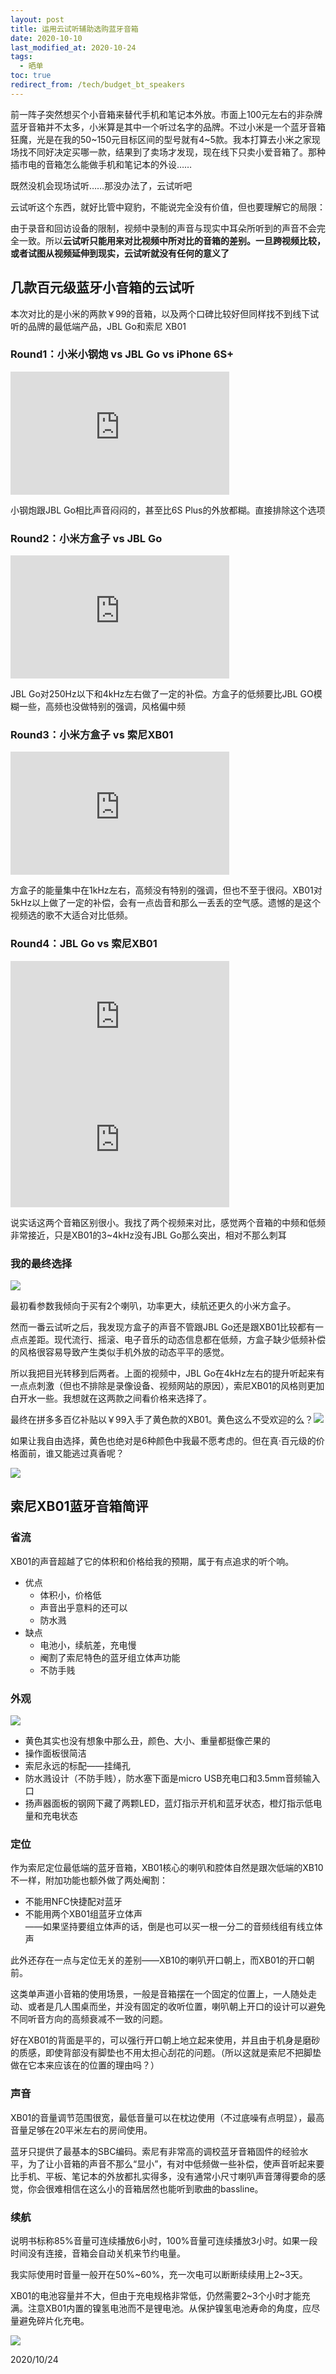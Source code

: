 ```yaml
---
layout: post
title: 运用云试听辅助选购蓝牙音箱
date: 2020-10-10
last_modified_at: 2020-10-24
tags: 
  - 晒单
toc: true
redirect_from: /tech/budget_bt_speakers
---
```


前一阵子突然想买个小音箱来替代手机和笔记本外放。市面上100元左右的非杂牌蓝牙音箱并不太多，小米算是其中一个听过名字的品牌。不过小米是一个蓝牙音箱狂魔，光是在我的50~150元目标区间的型号就有4~5款。我本打算去小米之家现场找不同好决定买哪一款，结果到了卖场才发现，现在线下只卖小爱音箱了。那种插市电的音箱怎么能做手机和笔记本的外设……

既然没机会现场试听……那没办法了，云试听吧

云试听这个东西，就好比管中窥豹，不能说完全没有价值，但也要理解它的局限：

由于录音和回访设备的限制，视频中录制的声音与现实中耳朵所听到的声音不会完全一致。所以**云试听只能用来对比视频中所对比的音箱的差别。一旦跨视频比较，或者试图从视频延伸到现实，云试听就没有任何的意义了**

## 几款百元级蓝牙小音箱的云试听

本次对比的是小米的两款￥99的音箱，以及两个口碑比较好但同样找不到线下试听的品牌的最低端产品，JBL Go和索尼 XB01

### Round1：小米小钢炮 vs JBL Go vs iPhone 6S+

<iframe width="350" height="197" src="https://player.bilibili.com/player.html?aid=21763493&amp;bvid=BV1dW411N7XY&amp;cid=35896620&amp;page=1&autoplay=0" scrolling="no" frameborder="0" frameborder="no" framespacing="0" allowfullscreen="true"> </iframe>

小钢炮跟JBL Go相比声音闷闷的，甚至比6S Plus的外放都糊。直接排除这个选项

### Round2：小米方盒子 vs JBL Go

<iframe width="350" height="197" src="https://www.youtube.com/embed/2JwklqxIe0c" frameborder="0" allow="accelerometer; clipboard-write; encrypted-media; gyroscope; picture-in-picture" allowfullscreen=""></iframe>

JBL Go对250Hz以下和4kHz左右做了一定的补偿。方盒子的低频要比JBL GO模糊一些，高频也没做特别的强调，风格偏中频

### Round3：小米方盒子 vs 索尼XB01

<iframe width="350" height="197" src="https://player.youku.com/embed/XNDE2NTM1ODcwMA==" frameborder="0" allowfullscreen="true"></iframe>

方盒子的能量集中在1kHz左右，高频没有特别的强调，但也不至于很闷。XB01对5kHz以上做了一定的补偿，会有一点齿音和那么一丢丢的空气感。遗憾的是这个视频选的歌不大适合对比低频。

### Round4：JBL Go vs 索尼XB01

<iframe width="350" height="197" src="https://www.youtube.com/embed/40UhBCnxCNQ" frameborder="0" allow="accelerometer; clipboard-write; encrypted-media; gyroscope; picture-in-picture" allowfullscreen=""></iframe>

<iframe width="350" height="197" src="https://www.youtube.com/embed/tKXyiRU83YU" frameborder="0" allow="accelerometer; clipboard-write; encrypted-media; gyroscope; picture-in-picture" allowfullscreen=""></iframe>

说实话这两个音箱区别很小。我找了两个视频来对比，感觉两个音箱的中频和低频非常接近，只是XB01的3~4kHz没有JBL Go那么突出，相对不那么刺耳

### 我的最终选择

![](/assets/img/bt_speakers_compare.png)

最初看参数我倾向于买有2个喇叭，功率更大，续航还更久的小米方盒子。

然而一番云试听之后，我发现方盒子的声音不管跟JBL Go还是跟XB01比较都有一点点差距。现代流行、摇滚、电子音乐的动态信息都在低频，方盒子缺少低频补偿的风格很容易导致产生类似手机外放的动态平平的感觉。

所以我把目光转移到后两者。上面的视频中，JBL Go在4kHz左右的提升听起来有一点点刺激（但也不排除是录像设备、视频网站的原因），索尼XB01的风格则更加白开水一些。我想就在这两款之间看价格来选择了。

最终在拼多多百亿补贴以￥99入手了黄色款的XB01。黄色这么不受欢迎的么？<img class="sticker" src="https://res.smzdm.com/images/emotions/55.png">

如果让我自由选择，黄色也绝对是6种颜色中我最不愿考虑的。但在真·百元级的价格面前，谁又能逃过真香呢？

![](https://img30.360buyimg.com/popWareDetail/jfs/t1/149141/10/8640/407421/5f62c25dEb850a17c/a5f0dd26386de5f3.jpg)  

## 索尼XB01蓝牙音箱简评

### 省流

XB01的声音超越了它的体积和价格给我的预期，属于有点追求的听个响。

-   优点
	-   体积小，价格低
	-   声音出乎意料的还可以
	-   防水溅
-   缺点
	-   电池小，续航差，充电慢
	-   阉割了索尼特色的蓝牙组立体声功能
	-   不防手贱

### 外观

![](/assets/img/xb01_top.jpg)

-   黄色其实也没有想象中那么丑，颜色、大小、重量都挺像芒果的
-   操作面板很简洁
-   索尼永远的标配——挂绳孔
-   防水溅设计（不防手贱），防水塞下面是micro USB充电口和3.5mm音频输入口
-   扬声器面板的钢网下藏了两颗LED，蓝灯指示开机和蓝牙状态，橙灯指示低电量和充电状态

### 定位

作为索尼定位最低端的蓝牙音箱，XB01核心的喇叭和腔体自然是跟次低端的XB10不一样，附加功能也额外做了两处阉割：

-   不能用NFC快捷配对蓝牙
-   不能用两个XB01组蓝牙立体声  
    ——如果坚持要组立体声的话，倒是也可以买一根一分二的音频线组有线立体声

此外还存在一点与定位无关的差别——XB10的喇叭开口朝上，而XB01的开口朝前。

这类单声道小音箱的使用场景，一般是音箱摆在一个固定的位置上，一人随处走动、或者是几人围桌而坐，并没有固定的收听位置，喇叭朝上开口的设计可以避免不同听音方向的高频衰减不一致的问题。

好在XB01的背面是平的，可以强行开口朝上地立起来使用，并且由于机身是磨砂的质感，即使背部没有脚垫也不用太担心刮花的问题。（所以这就是索尼不把脚垫做在它本来应该在的位置的理由吗？）

### 声音

XB01的音量调节范围很宽，最低音量可以在枕边使用（不过底噪有点明显），最高音量足够在20平米左右的房间使用。

蓝牙只提供了最基本的SBC编码。索尼有非常高的调校蓝牙音箱固件的经验水平，为了让小音箱的声音不那么“显小”，有对中低频做一些补偿，使声音听起来要比手机、平板、笔记本的外放都扎实得多，没有通常小尺寸喇叭声音薄得要命的感觉，你会很难相信在这么小的音箱居然也能听到歌曲的bassline。

### 续航

说明书标称85%音量可连续播放6小时，100%音量可连续播放3小时。如果一段时间没有连接，音箱会自动关机来节约电量。

我实际使用时音量一般开在50%~60%，充一次电可以断断续续用上2~3天。

XB01的电池容量并不大，但由于充电规格非常低，仍然需要2~3个小时才能充满。注意XB01内置的镍氢电池而不是锂电池。从保护镍氢电池寿命的角度，应尽量避免碎片化充电。

![](/assets/img/xb01_size.jpg)

2020/10/24
